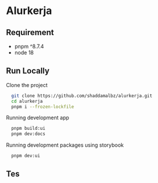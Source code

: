 # Alurkerja

## Requirement

- pnpm ^8.7.4
- node 18

## Run Locally

Clone the project

```bash
  git clone https://github.com/shaddamalbz/alurkerja.git
  cd alurkerja
  pnpm i --frozen-lockfile
```

Running development app

```bash
  pnpm build:ui
  pnpm dev:docs
```

Running development packages using storybook

```bash
  pnpm dev:ui
```

## Tes
